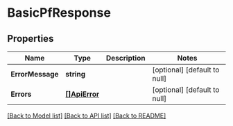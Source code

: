 # BasicPfResponse

## Properties
Name | Type | Description | Notes
------------ | ------------- | ------------- | -------------
**ErrorMessage** | **string** |  | [optional] [default to null]
**Errors** | [**[]ApiError**](ApiError.md) |  | [optional] [default to null]

[[Back to Model list]](../README.md#documentation-for-models) [[Back to API list]](../README.md#documentation-for-api-endpoints) [[Back to README]](../README.md)


